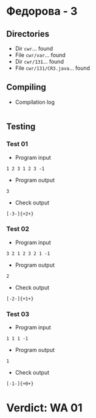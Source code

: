 # Федорова - 3
## Directories
- Dir `cwr`... found
- File `cwr/var`... found
- Dir `cwr/131`... found
- File `cwr/131/CR3.java`... found
## Compiling
- Compilation log
```

```
## Testing
### Test 01
- Program input
```
1 2 3 1 2 3 -1

```
- Program output
```
3

```
- Check output
```
[-3-]{+2+}

```
### Test 02
- Program input
```
3 2 1 2 3 2 1 -1

```
- Program output
```
2

```
- Check output
```
[-2-]{+1+}

```
### Test 03
- Program input
```
1 1 1 -1

```
- Program output
```
1

```
- Check output
```
[-1-]{+0+}

```
# Verdict: WA 01

